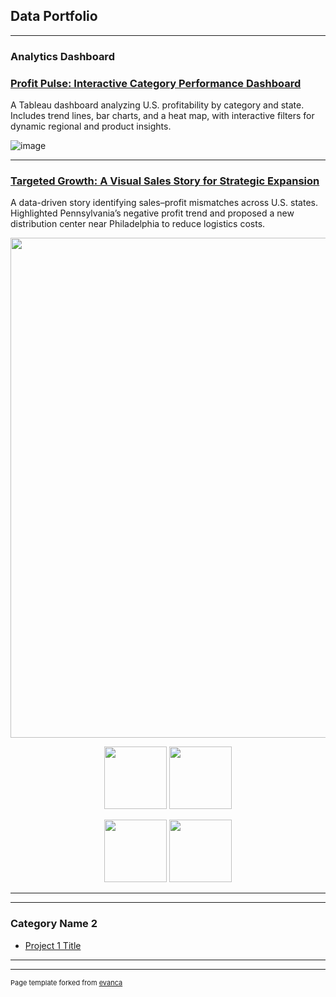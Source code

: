 ## Data Portfolio

---

### Analytics Dashboard

### [Profit Pulse: Interactive Category Performance Dashboard](/project1)


A Tableau dashboard analyzing U.S. profitability by category and state. Includes trend lines, bar charts, and a heat map, with interactive filters for dynamic regional and product insights.


![image](https://github.com/user-attachments/assets/d4da06cf-9dfe-442c-ab11-09129c321d25)


---
### [Targeted Growth: A Visual Sales Story for Strategic Expansion](/project2)


A data-driven story identifying sales–profit mismatches across U.S. states. Highlighted Pennsylvania’s negative profit trend and proposed a new distribution center near Philadelphia to reduce logistics costs.

<div align="center">
  <img src="https://github.com/user-attachments/assets/0edf0df1-f082-4add-b010-40b382bce8a5" width="800" />
</div>
<p align="center">
  <img src="https://github.com/user-attachments/assets/4816cca1-ec33-4707-a50a-5fa94b1ab1b7" width="100"/>
  <img src="https://github.com/user-attachments/assets/86f0281b-8b4b-49d7-a2fe-391bfd72693a" width="100"/>
</p>
<p align="center">
  <img src="https://github.com/user-attachments/assets/bdc4010a-00d5-4bd0-bdea-93baadf3de6b" width="100"/>
  <img src="https://github.com/user-attachments/assets/23552b67-c295-4e1d-9d6b-7e4362956c78" width="100"/>
</p>


---
[](http://example.com/)


---

### Category Name 2

- [Project 1 Title](http://example.com/)


---




---
<p style="font-size:11px">Page template forked from <a href="https://github.com/evanca/quick-portfolio">evanca</a></p>
<!-- Remove above link if you don't want to attibute -->
